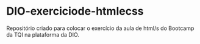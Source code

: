 # DIO-exerciciode-htmlecss
Repositório criado para colocar o exercício da aula de html/s do Bootcamp da TQI na plataforma da DIO.


